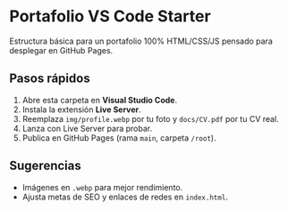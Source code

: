 # Portafolio VS Code Starter

Estructura básica para un portafolio 100% HTML/CSS/JS pensado para desplegar en GitHub Pages.

## Pasos rápidos
1. Abre esta carpeta en **Visual Studio Code**.
2. Instala la extensión **Live Server**.
3. Reemplaza `img/profile.webp` por tu foto y `docs/CV.pdf` por tu CV real.
4. Lanza con Live Server para probar.
5. Publica en GitHub Pages (rama `main`, carpeta `/root`).

## Sugerencias
- Imágenes en `.webp` para mejor rendimiento.
- Ajusta metas de SEO y enlaces de redes en `index.html`.
